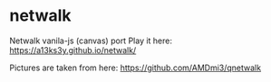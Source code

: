 # netwalk
Netwalk vanila-js (canvas) port
Play it here:
https://a13ks3y.github.io/netwalk/

Pictures are taken from here: https://github.com/AMDmi3/qnetwalk
